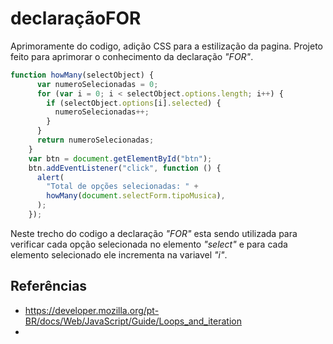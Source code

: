 # declaraçãoFOR
Aprimoramente do codigo, adição CSS para a estilização da pagina. Projeto feito para aprimorar o conhecimento da declaração *"FOR"*.

~~~javascript
function howMany(selectObject) {
      var numeroSelecionadas = 0;
      for (var i = 0; i < selectObject.options.length; i++) {
        if (selectObject.options[i].selected) {
          numeroSelecionadas++;
        }
      }
      return numeroSelecionadas;
    }
    var btn = document.getElementById("btn");
    btn.addEventListener("click", function () {
      alert(
        "Total de opções selecionadas: " +
        howMany(document.selectForm.tipoMusica),
      );
    });
~~~
 Neste trecho do codigo a declaração *"FOR"* esta sendo utilizada para verificar cada opção selecionada no elemento *"select"* e para cada elemento selecionado ele incrementa na variavel *"i"*.

 
## Referências           
- https://developer.mozilla.org/pt-BR/docs/Web/JavaScript/Guide/Loops_and_iteration
- 
